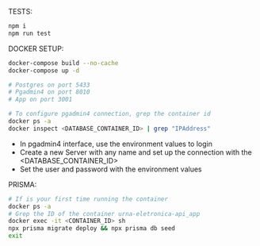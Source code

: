 TESTS:
```js
npm i
npm run test
```

DOCKER SETUP:
```sh
docker-compose build --no-cache
docker-compose up -d

# Postgres on port 5433
# Pgadmin4 on port 8010
# App on port 3001
```

```sh
# To configure pgadmin4 connection, grep the container id 
docker ps -a
docker inspect <DATABASE_CONTAINER_ID> | grep "IPAddress"
```
- In pgadmin4 interface, use the environment values to login
- Create a new Server with any name and set up the connection with the <DATABASE_CONTAINER_ID>
- Set the user and password with the environment values

PRISMA:
```sh
# If is your first time running the container
docker ps -a
# Grep the ID of the container urna-eletronica-api_app
docker exec -it <CONTAINER_ID> sh
npx prisma migrate deploy && npx prisma db seed
exit
```
